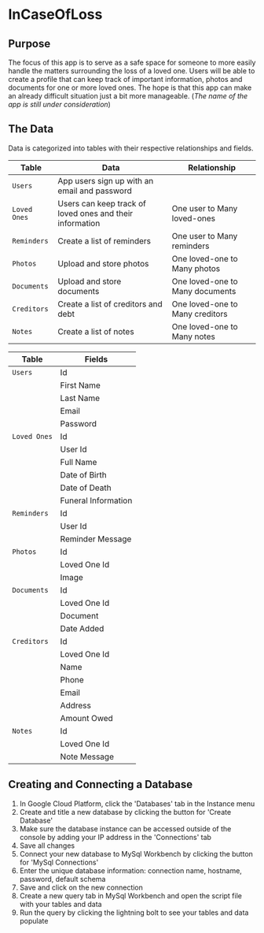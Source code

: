 # InCaseOfLoss

## Purpose
The focus of this app is to serve as a safe space for someone to more easily handle the matters surrounding the loss of a loved one. Users will be able to create a profile that can keep track of important information, photos and documents for one or more loved ones. The hope is that this app can make an already difficult situation just a bit more manageable. (*The name of the app is still under consideration*)

## The Data
Data is categorized into tables with their respective relationships and fields.

| Table  | Data | Relationship | 
|  -  |  -  |  -  |
| `Users` | App users sign up with an email and password |
| `Loved Ones` | Users can keep track of loved ones and their information | One user to Many loved-ones |
| `Reminders` | Create a list of reminders | One user to Many reminders |
| `Photos` | Upload and store photos | One loved-one to Many photos |
| `Documents` | Upload and store documents | One loved-one to Many documents |
| `Creditors` | Create a list of creditors and debt | One loved-one to Many creditors |
| `Notes` | Create a list of notes | One loved-one to Many notes |

| Table | Fields |
|  -  |  -  |
| `Users` | Id |
|  | First Name |
|  | Last Name |
|  | Email |
|  | Password |
| `Loved Ones` | Id |
|  | User Id |
|  | Full Name |
|  | Date of Birth |
|  | Date of Death |
|  | Funeral Information |
| `Reminders` | Id |
|  | User Id |
|  | Reminder Message |
| `Photos` | Id |
|  | Loved One Id |
|  | Image |
| `Documents` | Id |
|  | Loved One Id |
|  | Document |
|  | Date Added |
| `Creditors` | Id |
|  | Loved One Id |
|  | Name |
|  | Phone |
|  | Email |
|  | Address |
|  | Amount Owed |
| `Notes` | Id |
|  | Loved One Id |
|  | Note Message |

## Creating and Connecting a Database
1. In Google Cloud Platform, click the 'Databases' tab in the Instance menu
1. Create and title a new database by clicking the button for 'Create Database'
1. Make sure the database instance can be accessed outside of the console by adding your IP address in the 'Connections' tab
1. Save all changes
1. Connect your new database to MySql Workbench by clicking the button for 'MySql Connections' 
1. Enter the unique database information: connection name, hostname, password, default schema
1. Save and click on the new connection
1. Create a new query tab in MySql Workbench and open the script file with your tables and data
1. Run the query by clicking the lightning bolt to see your tables and data populate